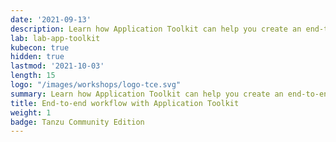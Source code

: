 ```yaml
---
date: '2021-09-13'
description: Learn how Application Toolkit can help you create an end-to-end workflow
lab: lab-app-toolkit
kubecon: true
hidden: true
lastmod: '2021-10-03'
length: 15
logo: "/images/workshops/logo-tce.svg"
summary: Learn how Application Toolkit can help you create an end-to-end workflow
title: End-to-end workflow with Application Toolkit
weight: 1
badge: Tanzu Community Edition
---
```

